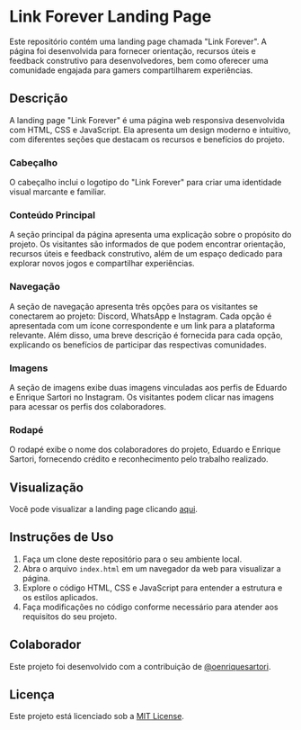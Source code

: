 # Link Forever Landing Page

Este repositório contém uma landing page chamada "Link Forever". A página foi desenvolvida para fornecer orientação, recursos úteis e feedback construtivo para desenvolvedores, bem como oferecer uma comunidade engajada para gamers compartilharem experiências.

## Descrição

A landing page "Link Forever" é uma página web responsiva desenvolvida com HTML, CSS e JavaScript. Ela apresenta um design moderno e intuitivo, com diferentes seções que destacam os recursos e benefícios do projeto.

### Cabeçalho

O cabeçalho inclui o logotipo do "Link Forever" para criar uma identidade visual marcante e familiar.

### Conteúdo Principal

A seção principal da página apresenta uma explicação sobre o propósito do projeto. Os visitantes são informados de que podem encontrar orientação, recursos úteis e feedback construtivo, além de um espaço dedicado para explorar novos jogos e compartilhar experiências.

### Navegação

A seção de navegação apresenta três opções para os visitantes se conectarem ao projeto: Discord, WhatsApp e Instagram. Cada opção é apresentada com um ícone correspondente e um link para a plataforma relevante. Além disso, uma breve descrição é fornecida para cada opção, explicando os benefícios de participar das respectivas comunidades.

### Imagens

A seção de imagens exibe duas imagens vinculadas aos perfis de Eduardo e Enrique Sartori no Instagram. Os visitantes podem clicar nas imagens para acessar os perfis dos colaboradores.

### Rodapé

O rodapé exibe o nome dos colaboradores do projeto, Eduardo e Enrique Sartori, fornecendo crédito e reconhecimento pelo trabalho realizado.

## Visualização

Você pode visualizar a landing page clicando [aqui](https://landing-page-link-forever.vercel.app/).

## Instruções de Uso

1. Faça um clone deste repositório para o seu ambiente local.
2. Abra o arquivo `index.html` em um navegador da web para visualizar a página.
3. Explore o código HTML, CSS e JavaScript para entender a estrutura e os estilos aplicados.
4. Faça modificações no código conforme necessário para atender aos requisitos do seu projeto.

## Colaborador

Este projeto foi desenvolvido com a contribuição de [@oenriquesartori](https://github.com/oenriquesartori).

## Licença

Este projeto está licenciado sob a [MIT License](LICENSE).
